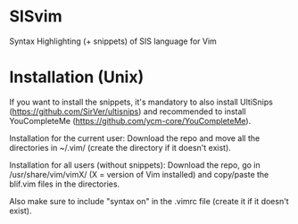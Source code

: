 # SISvim
Syntax Highlighting (+ snippets) of SIS language for Vim

# Installation (Unix)
If you want to install the snippets, it's mandatory to also install UltiSnips (https://github.com/SirVer/ultisnips) and recommended to install YouCompleteMe (https://github.com/ycm-core/YouCompleteMe).

Installation for the current user: Download the repo and move all the directories in ~/.vim/ (create the directory if it doesn't exist).

Installation for all users (without snippets): Download the repo, go in /usr/share/vim/vimX/ (X = version of Vim installed) and copy/paste the blif.vim files in the directories.

Also make sure to include "syntax on" in the .vimrc file (create it if it doesn't exist).
